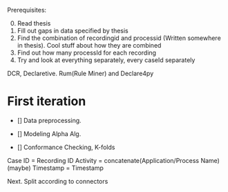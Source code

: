 

Prerequisites:

0. Read thesis
1. Fill out gaps in data specified by thesis
2. Find the combination of recordingid and processid (Written somewhere in thesis). Cool stuff about how they are combined
3. Find out how many processId for each recording
4. Try and look at everything separately, every caseId separately

DCR, Declaretive. Rum(Rule Miner) and Declare4py

# First iteration


- [] Data preprocessing.


- [] Modeling Alpha Alg.

- [] Conformance Checking, K-folds


Case ID = Recording ID
Activity = concatenate(Application/Process Name) (maybe)
Timestamp = Timestamp

Next.
Split according to connectors

